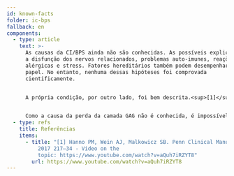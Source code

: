 ```yaml
---
id: known-facts
folder: ic-bps
fallback: en
components:
  - type: article
    text: >-
      As causas da CI/BPS ainda não são conhecidas. As possíveis explicações são
      a disfunção dos nervos relacionados, problemas auto-imunes, reações
      alérgicas e stress. Fatores hereditários também podem desempenhar um
      papel. No entanto, nenhuma dessas hipóteses foi comprovada
      cientificamente.


      A própria condição, por outro lado, foi bem descrita.<sup>[1]</sup> Os sintomas ocorrem devido ao estado inadequado da mucosa da bexiga e da parte superior da uretra. A camada de muco superficial saudável da mucosa - que consiste em glicose-amino-glicano ou GAG - evita que sais, ácidos e outros produtos metabólicos (naturalmente presentes na urina) penetrem nas camadas mais profundas da parede da bexiga e irritem o corpo - receptores de dor na mucosa. No caso da CI/BPS, esta camada GAG é danificada e permite que os compostos descritos acima atinjam os receptores. Isso resulta numa inflamação estéril - na qual não há bactérias presentes - que também se pode espalhar para as camadas mais profundas da parede da bexiga e leva a um aumento da quantidade de mastócitos. Essas células produzem histamina, o que aumenta a dor. A irritação constante aumenta o número de receptores de dor, o que agrava os sintomas. Se a inflamação persistir por anos, outros elementos do tecido conjuntivo acumulam-se no tecido edematoso, o que faz com que a parede da bexiga perca as suas propriedades elásticas. No final deste processo, pode desenvolver-se uma bexiga em fase terminal (uma bexiga rígida com capacidade muito baixa), o que é uma condição irreversível. A parede vesical espessa e rígida comprime lentamente os ureteres e, como consequência, pode aparecer insuficiência renal.


      Como a causa da perda da camada GAG não é conhecida, é impossível prevenir a CI/BPS. Além disso, não há terapia disponível que cure a doença para sempre. O diagnóstico precoce e o tratamento adequado podem interromper a progressão da CI/BPS.
  - type: refs
    title: Referências
    items:
      - title: "[1] Hanno PM, Wein AJ, Malkowicz SB. Penn Clinical Manual of Urology
          2017 217–34 - Video on the
          topic: https://www.youtube.com/watch?v=aQuh7iRZYT8"
        url: https://www.youtube.com/watch?v=aQuh7iRZYT8
---
```


